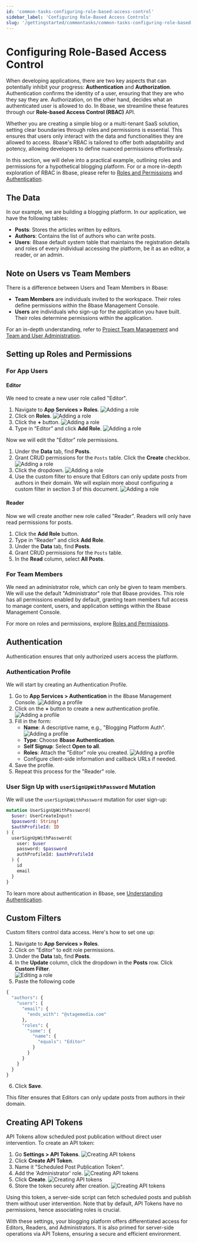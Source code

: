 ```yaml
---
id: 'common-tasks-configuring-role-based-access-control'
sidebar_label: 'Configuring Role-Based Access Controls'
slug: '/gettingstarted/commontasks/common-tasks-configuring-role-based-access-control'
---
```

# Configuring Role-Based Access Control

When developing applications, there are two key aspects that can potentially inhibit your progress: **Authentication** and **Authorization**. Authentication confirms the identity of a user, ensuring that they are who they say they are. Authorization, on the other hand, decides what an authenticated user is allowed to do. In 8base, we streamline these features through our **Role-based Access Control (RBAC)** API.

Whether you are creating a simple blog or a multi-tenant SaaS solution, setting clear boundaries through roles and permissions is essential. This ensures that users only interact with the data and functionalities they are allowed to access. 8base's RBAC is tailored to offer both adaptability and potency, allowing developers to define nuanced permissions effortlessly.

In this section, we will delve into a practical example, outlining roles and permissions for a hypothetical blogging platform. For or a more in-depth exploration of RBAC in 8base, please refer to [Roles and Permissions](../backend/app-services/roles-and-permissions.md) and [Authentication](../backend/app-services/authentication-index.md).

## The Data

In our example, we are building a blogging platform. In our application, we have the following tables:

-   **Posts**: Stores the articles written by editors.
-   **Authors**: Contains the list of authors who can write posts.
-   **Users**: 8base default system table that maintains the registration details and roles of every individual accessing the platform, be it as an editor, a reader, or an admin.

## Note on Users vs Team Members

There is a difference between Users and Team Members in 8base:

-   **Team Members** are individuals invited to the workspace. Their roles define permissions within the 8base Management Console.
-   **Users** are individuals who sign-up for the application you have built. Their roles determine permissions within the application.


For an in-depth understanding, refer to [Project Team Management](../8basehome/projects/projects-team-management.md) and [Team and User Administration](../backend/app-services/administer-users.md).

## Setting up Roles and Permissions

### For App Users
#### Editor

We need to create a new user role called "Editor".


1. Navigate to **App Services > Roles**.
![Adding a role](_images/access-control-add-profile-1.png)
2. Click on **Roles**.
![Adding a role](_images/access-control-add-role-1.png)
3. Click the **+** button.
![Adding a role](_images/access-control-add-role-2.png)
4. Type in “Editor” and click **Add Role**.
![Adding a role](_images/access-control-add-role-4.png)

Now we will edit the "Editor" role permissions.

1. Under the **Data** tab, find **Posts**.    
2. Grant CRUD permissions for the `Posts` table. Click the **Create** checkbox.
![Adding a role](_images/access-control-custom-filters-2.png)
3. Click the dropdown.
![Adding a role](_images/access-control-custom-filters-3.png)
4. Use the custom filter to ensure that Editors can only update posts from authors in their domain. We will explain more about configuring a custom filter in section 3 of this document.
![Adding a role](_images/access-control-custom-filters-4.png)

#### Reader
Now we will create another new role called "Reader". Readers will only have read permissions for posts.

1. Click the **Add Role** button.
2. Type in “Reader” and click **Add Role**.
3. Under the **Data** tab, find **Posts**.    
4. Grant CRUD permissions for the `Posts` table.
5. In the **Read** column, select **All Posts**.

### For Team Members

We need an administrator role, which can only be given to team members. We will use the default "Administrator" role that 8base provides. This role has all permissions enabled by default, granting team members full access to manage content, users, and application settings within the 8base Management Console.

For more on roles and permissions, explore [Roles and Permissions](../backend/app-services/roles-and-permissions.md).

## Authentication

Authentication ensures that only authorized users access the platform.

### Authentication Profile

We will start by creating an Authentication Profile.  

1. Go to **App Services > Authentication** in the 8base Management Console.
![Adding a profile](_images/access-control-add-profile-2.png)
2. Click on the **+** button to create a new authentication profile.
![Adding a profile](_images/access-control-add-profile-3.png)
3. Fill in the form:
   - **Name**: A descriptive name, e.g., "Blogging Platform Auth".
![Adding a profile](_images/access-control-add-profile-4.png)
   - **Type**: Choose **8base Authentication**.
   - **Self Signup**: Select **Open to all**.
   - **Roles**: Attach the "Editor" role you created.
![Adding a profile](_images/access-control-add-profile-5.png)
   - Configure client-side information and callback URLs if needed.
 4. Save the profile.
 5. Repeat this process for the "Reader" role.

### User Sign Up with `userSignUpWithPassword` Mutation
   
We will use the `userSignUpWithPassword` mutation for user sign-up:    

```graphql    
mutation UserSignUpWithPassword(
  $user: UserCreateInput!
  $password: String!
  $authProfileId: ID
) {
  userSignUpWithPassword(
    user: $user
    password: $password
    authProfileId: $authProfileId
  ) {
    id
    email
  }
}
```
  
To learn more about authentication in 8base, see [Understanding Authentication](../backend/app-services/authentication-index.md).

## Custom Filters

Custom filters control data access. Here's how to set one up:

1. Navigate to **App Services > Roles**.
2. Click on "Editor" to edit role permissions.
3.  Under the **Data** tab, find **Posts**.
4. In the **Update** column, click the dropdown in the  **Posts** row. Click **Custom Filter**.    
![Editing a role](_images/access-control-custom-filters-4.png)
5. Paste the following code

```graphql
{
  "authors": {
    "users": {
      "email": {
        "ends_with": "@stagemedia.com"
      },
      "roles": {
        "some": {
          "name": {
            "equals": "Editor"
          }
        }
      }
    }
  }
}
```
6. Click **Save**.

This filter ensures that Editors can only update posts from authors in their domain.
   
## Creating API Tokens

API Tokens allow scheduled post publication without direct user intervention. To create an API token:

1. Go **Settings > API Tokens**.
![Creating API tokens](_images/access-control-api-token-2.png)
2. Click **Create API Token**.
3.  Name it "Scheduled Post Publication Token".
4. Add the 'Administrator' role.
![Creating API tokens](_images/access-control-api-token-3.png)
5.  Click **Create**.
![Creating API tokens](_images/access-control-api-token-4.png)
6. Store the token securely after creation.
![Creating API tokens](_images/access-control-api-token-5.png)


Using this token, a server-side script can fetch scheduled posts and publish them without user intervention. Note that by default, API Tokens have no permissions, hence associating roles is crucial.

With these settings, your blogging platform offers differentiated access for Editors, Readers, and Administrators. It is also primed for server-side operations via API Tokens, ensuring a secure and efficient environment.
